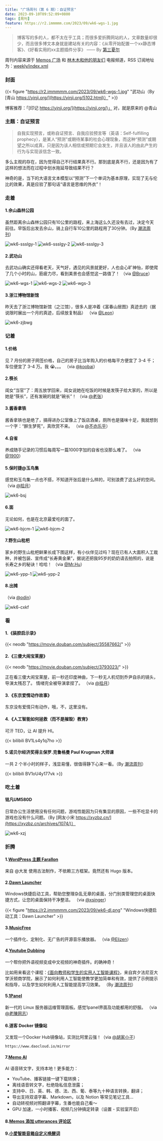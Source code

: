 ```yaml
---
title: "广场周刊（第 6 期）：自证预言"
date: 2023-09-10T09:52:09+0800
tags: [周刊]
feature: https://r2.immmmm.com/2023/09/wk6-wgs-1.jpg
---
```


> 博客写的多的人，都不太在乎工具；而很多爱折腾网站的人，文章数量却很少，而且很多博文本身就是建站有关的内容：《从零开始配置一个xx静态博客》、《好看实用的xx主题插件分享》 —— By [第三夏尔](https://thirdshire.com/post/blogging-journey/)

周刊内容来源于 [Memos 广场](https://t.me/memos_bbs) 和 [林木木和他的朋友们](https://t.me/lmm214) 电报频道，RSS 订阅地址为：[weekly/index.xml](https://immmmm.com/posts/weekly/index.xml)

<!--more-->

### 封面

{{< figure "https://r2.immmmm.com/2023/09/wk6-wgs-1.jpg" "武功山（By [青山 https://yinji.org/](https://yinji.org/5102.html)）" >}}

博客推荐：「[印记 https://yinji.org/](https://yinji.org/)」 对，就是原来的 @青山

### 主题：自证预言

> 自我实现预言，或称自证预言、自我应验预言等（英语：Self-fulfilling prophecy），是某人“预测”或期待某事的社会心理现象，而这种“预测”或期望之所以成真，只是因为该人相信或预期它会发生，并且该人的由此产生的行为与实现该信念一致。

多么主观的存在，因为觉得自己不行结果真不行。那到底是真不行，还是因为有了这样的想法而在过程中划水拖延导致结果不行？

神奇的是，当下的大语言文本模型以“预测”下一个单词为基本原理，实现了无与伦比的效果，真是应验了那句话“语言是思维的外衣”！

### 走着

#### 1.佘山森林公园

虽然距离佘山森林公园只有10公里的路程，来上海这么久还没有去过，决定今天前往。早饭后出发去佘山，骑上自行车10公里的路程用了30分钟。（By [潮流周刊](https://weekly.tw93.fun/posts/144-%E8%A1%97%E8%88%9E%E5%B0%91%E5%A5%B3/)）

![wk6-ssslgy-1](https://r2.immmmm.com/2023/09/wk6-ssslgy-1.jpg)
![wk6-ssslgy-2](https://r2.immmmm.com/2023/09/wk6-ssslgy-2.jpg)
![wk6-ssslgy-3](https://r2.immmmm.com/2023/09/wk6-ssslgy-3.jpg)

#### 2.武功山

去武功山确实还得看老天，天气好，遇见的风景就更好，人也会心旷神怡，即使爬了几个小时的山，筋疲力尽，看到美景也会感觉这一路值了！ （via [@Bruce](https://memo.eirms.com/m/559)）

![wk6-wgs-1](https://r2.immmmm.com/2023/09/wk6-wgs-1.jpg)
![wk6-wgs-2](https://r2.immmmm.com/2023/09/wk6-wgs-2.jpg)
![wk6-wgs-3](https://r2.immmmm.com/2023/09/wk6-wgs-3.jpg)

#### 3.浙江博物馆新馆

昨天去了浙江博物馆新馆（之江馆），很多人是冲着《富春山居图》真迹去的（据说限时展出一个月的真迹，后续放复制品） （via [@Leon](https://memo.leonfong.me/m/84)）

![wk6-zjbwg](https://r2.immmmm.com/2023/09/wk6-zjbwg.jpg)

### 记着

#### 1.价格

见 7 月份的房子网签价格，自己的房子比当年购入的价格每平方便宜了 3-4 千； 车位便宜了 3-4 万。我 😭。。。 （via [@koobai](https://memos.koobai.com/m/177)）

#### 2.筷长

闺女“当官”了：周五放学回来，闺女说她在吃饭的时候是发筷子给大家的，所以是她是“筷长”，还有发碗的就是“碗长”！ （via [@老张](https://memos.laozhang.org/m/138)）

#### 3.酱香拿铁

酱香拿铁也是绝了，搞得进办公室像上了饭店酒桌，厕所也是骚味十足，我就想到一个字：“醉生梦死”，真欣赏不来。 （via [@不亦乐乎](https://b.lms.im/m/102)）

#### 4.自省

养成随手记录的习惯后每周写一篇1000字加的自省也没那么难了。 （via [@1900](https://memos.1900.live/m/581)）

#### 5.保时捷@玉鸟集

感觉和玉鸟集一点也不搭，不知道开张后是什么样的，可别浪费了这么好的空间。 （via [@拾月](https://memos.skyue.com/m/1135)）

![wk6-bsj](https://r2.immmmm.com/2023/09/wk6-bsj.jpg)

#### 6.面

无论如何，也是在北京最爱吃的面了。

![wk6-bjcm-1](https://r2.immmmm.com/2023/09/wk6-bjcm-1.jpg)
![wk6-bjcm-2](https://r2.immmmm.com/2023/09/wk6-bjcm-2.jpg)

#### 7.野生山枇杷

家乡的野生山枇杷鲜果长成下图这样，有小伙伴见过吗？现在已有人大面积人工栽种，并被包装、宣传成“长寿黄金果”，据说还把我95岁的奶奶请去拍照的，说是长寿之乡的秘诀！哈哈！ （via [@Mr.Hu](https://yinji.net/m/74)）

![wk6-ypp-1](https://r2.immmmm.com/2023/09/wk6-ypp-1.webp)
![wk6-ypp-2](https://r2.immmmm.com/2023/09/wk6-ypp-2.webp)

#### 8.出摊

（via [@odin](https://memos.qiangtu.com/m/1868)）

![wk6-cxkf](https://r2.immmmm.com/2023/09/wk6-cxkf.jpg)

### 看

#### 1.《装腔启示录》

{{< neodb "https://movie.douban.com/subject/35587662/" >}}

#### 2.《三傻大闹宝莱屋》

{{< neodb "https://movie.douban.com/subject/3793023/" >}}

正在看三傻大闹宝莱屋，前一秒还印度神曲，下一秒无人机切到乔尹自杀的镜头，导演太残忍了。 情绪完全被导演拿捏了。 （via [@拾月](https://memos.skyue.com/m/1127)）

#### 3.《东京爱情动作故事》

东京没有爱情只有动作，哦，不，这里没有。

#### 4.《人工智能如何拯救（而不是摧毁）教育》

可汗 TED，让 AI 提升 HI。

{{< bilibili BV1Ls4y1q7ho >}}

#### 5.诺贝尔经济奖得主保罗.克鲁格曼 Paul Krugman 大师课

一共 2 个半小时的样子，浅显易懂，很值得静下心来一看。（By [潮流周刊](https://weekly.tw93.fun/posts/144-%E8%A1%97%E8%88%9E%E5%B0%91%E5%A5%B3/)）

{{< bilibili BV1oU4y177vk >}}

### 吃土着

#### 铭凡UM580D

日常办公生活使用没有任何问题，游戏性能因为只有集显的原因，一些不吃显卡的游戏也没有什么问题。（By [网友小宋 https://xyzbz.cn/](https://xyzbz.cn/archives/1074/)）

![wk6-xzj](https://r2.immmmm.com/2023/09/wk6-xzj.jpg)

### 折腾

#### 1.[WordPress 主题 Farallon](https://fatesinger.com/101971)

来自 @大发 使用古法制作，不依赖三方框架。竟然还有 Hugo 版本。

#### 2.[Dawn Launcher](https://dawnlauncher.com/)

Windows快捷启动工具，帮助您整理杂乱无章的桌面，分门别类管理您的桌面快捷方式，让您的桌面保持干净整洁。 （via [@xsinger](https://isay.live/m/797)）

{{< figure "https://r2.immmmm.com/2023/09/wk6-dl.png" "Windows快捷启动工具：Dawn Launcher" >}}

#### 3.[MusicFree](http://musicfree.upup.fun/)

一个插件化、定制化、无广告的开源音乐播放器。 （via [@Elizen](https://memos.elizen.me/m/1252)）

#### 4.[Youtube Dubbing](https://www.youtube-dubbing.com/)

一个帮你把外语视频变成中文视频的神奇插件。的确神奇！

比如用来看这个课程：[《面向教师和学生的实用人工智能课程》](https://www.youtube.com/watch?v=t9gmyvf7JYo)，来自宾夕法尼亚大学沃顿商学院，展示了如何利用人工智能使教学更加简单和有效，提供了示例提示和指导，以及学生如何利用人工智能提高学习效果。 （By [潮流周刊](https://weekly.tw93.fun/posts/144-%E8%A1%97%E8%88%9E%E5%B0%91%E5%A5%B3/)）

#### 5.[1Panel](https://1panel.cn/)

新一代的 Linux 服务器运维管理面板。感觉1panel界面及功能都用的舒服。 （via [@老陳网志](https://me.chenplus.com/m/1092)）

#### 6.道客 Docker 镜像站

又发现一个Docker Hub镜像站，实测比阿里云强！（via [@胡家小子](https://qzone.boyhu.cn/m/1225)）

```
https://www.daocloud.io/mirror
```

#### 7.[Memo AI](https://memo.ac/)

AI 语音转文字，支持本地！更多能力：

- YouTube、播客链接一键下载转换；
- 离线语音转文字，杜绝隐私信息泄露；
- 支持中、日、英、韩、德、法、西、葡、泰等九十种语言转换，翻译；
- 导出支持双语字幕、Markdown，以及 Notion 等常见笔记工具…
- 自动转视频对照翻译字幕，生番也能自己看～
- GPU 加速，一小时播客、视频几分钟搞定转录（设置 - 实验室开启）

#### 8.[Memos 添加 utterances 评论区](https://blog.cuger.cn/p/e2a6/)

#### 9.[小爱智能音箱自定义唤醒词](https://www.jdeal.cn/432.html)
